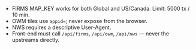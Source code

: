 - FIRMS MAP_KEY works for both Global and US/Canada. Limit: 5000 tx / 10 min.
- OWM tiles use `appid=`; never expose from the browser.
- NWS requires a descriptive User-Agent.
- Front-end must call `/api/firms`, `/api/owm`, `/api/nws` — never the upstreams directly.
